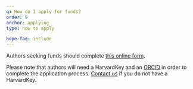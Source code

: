```yaml
---
q: How do I apply for funds?
order: 9
anchor: applying
type: how to apply

hope-faq: include
---
```

Authors seeking funds should complete [this online form](https://osc.hul.harvard.edu/dash/authors/hope/apply). 

Please note that authors will need a HarvardKey and an [ORCID](https://orcid.org/register) in order to complete the application process. [Contact us](mailto:osc@harvard.edu) if you do not have a HarvardKey.
